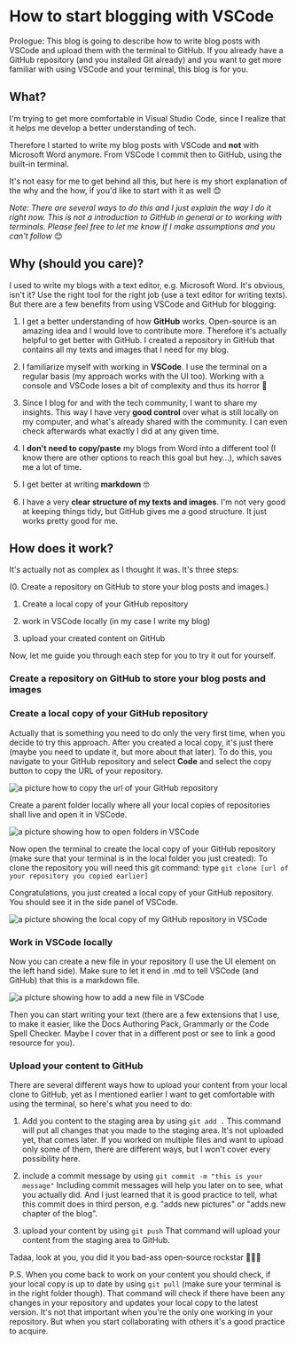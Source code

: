 # How to start blogging with VSCode

Prologue: This blog is going to describe how to write blog posts with VSCode and upload them with the terminal to GitHub. If you already have a GitHub repository (and you installed Git already) and you want to get more familiar with using VSCode and your terminal, this blog is for you.

## What?

I'm trying to get more comfortable in Visual Studio Code, since I realize that it helps me develop a better understanding of tech.

Therefore I started to write my blog posts with VSCode and **not** with Microsoft Word anymore. From VSCode I commit then to GitHub, using the built-in terminal.

It's not easy for me to get behind all this, but here is my short explanation of the why and the how, if you'd like to start with it as well 😊

*Note: There are several ways to do this and I just explain the way I do it right now. This is not a introduction to GitHub in general or to working with terminals. Please feel free to let me know if I make assumptions and you can't follow* 😊

## Why (should you care)?

I used to write my blogs with a text editor, e.g. Microsoft Word. It's obvious, isn't it? Use the right tool for the right job (use a text editor for writing texts). But there are a few benefits from using VSCode and GitHub for blogging:

1. I get a better understanding of how **GitHub** works. Open-source is an amazing idea and I would love to contribute more. Therefore it's actually helpful to get better with GitHub. I created a repository in GitHub that contains all my texts and images that I need for my blog.

2. I familiarize myself with working in **VSCode**. I use the terminal on a regular basis (my approach works with the UI too). Working with a console and VSCode loses a bit of complexity and thus its horror 🙂

3. Since I blog for and with the tech community, I want to share my insights. This way I have very **good control** over what is still locally on my computer, and what's already shared with the community. I can even check afterwards what exactly I did at any given time.

4. I **don't need to copy/paste** my blogs from Word into a different tool (I know there are other options to reach this goal but hey...), which saves me a lot of time.

5. I get better at writing **markdown** 🤓

6. I have a very **clear structure of my texts and images**. I'm not very good at keeping things tidy, but GitHub gives me a good structure. It just works pretty good for me.

## How does it work?

It's actually not as complex as I thought it was. It's three steps:

(0. Create a repository on GitHub to store your blog posts and images.)

1. Create a local copy of your GitHub repository

2. work in VSCode locally (in my case I write my blog)

3. upload your created content on GitHub

Now, let me guide you through each step for you to try it out for yourself.

### Create a repository on GitHub to store your blog posts and images

### Create a local copy of your GitHub repository

Actually that is something you need to do only the very first time, when you decide to try this approach. After you created a local copy, it's just there (maybe you need to update it, but more about that later).
To do this, you navigate to your GitHub repository and select **Code** and select the copy button to copy the URL of your repository.

![a picture how to copy the url of your GitHub repository](https://github.com/MichaelRoth42/Juicy-Blog-Stuff/blob/main/media/clone-repository-locally.png?raw=true)

Create a parent folder locally where all your local copies of repositories shall live and open it in VSCode.

![a picture showing how to open folders in VSCode](https://github.com/MichaelRoth42/Juicy-Blog-Stuff/blob/main/media/open-folder-in-vscode.png)

Now open the terminal to create the local copy of your GitHub repository (make sure that your terminal is in the local folder you just created). To clone the repository you will need this git command:
type `git clone [url of your repository you copied earlier]`

Congratulations, you just created a local copy of your GitHub repository. You should see it in the side panel of VSCode.

![a picture showing the local copy of my GitHub repository in VSCode](https://GitHub.com/MichaelRoth42/Juicy-Blog-Stuff/blob/main/media/local-copy-repo.png)

### Work in VSCode locally

Now you can create a new file in your repository (I use the UI element on the left hand side). Make sure to let it end in .md to tell VSCode (and GitHub) that this is a markdown file.

![a picture showing how to add a new file in VSCode](https://GitHub.com/MichaelRoth42/Juicy-Blog-Stuff/blob/main/media/create-new-file.png)

Then you can start writing your text (there are a few extensions that I use, to make it easier, like the Docs Authoring Pack, Grammarly or the Code Spell Checker. Maybe I cover that in a different post or see to link a good resource for you).

### Upload your content to GitHub

There are several different ways how to upload your content from your local clone to GitHub, yet as I mentioned earlier I want to get comfortable with using the terminal, so here's what you need to do:

1. Add you content to the staging area by using `git add .`
This command will put all changes that you made to the staging area. It's not uploaded yet, that comes later.
If you worked on multiple files and want to upload only some of them, there are different ways, but I won't cover every possibility here.

2. include a commit message by using  `git commit -m "this is your message"`
Including commit messages will help you later on to see, what you actually did. And I just learned that it is good practice to tell, what this commit does in third person, e.g. "adds new pictures" or "adds new chapter of the blog".

3. upload your content by using  `git push`
That command will upload your content from the staging area to GitHub.

Tadaa, look at you, you did it you bad-ass open-source rockstar 🥳🤘🚀


P.S. When you come back to work on your content you should check, if your local copy is up to date by using  `git pull` (make sure your terminal is in the right folder though). That command will check if there have been any changes in your repository and updates your local copy to the latest version. It's not that important when you're the only one working in your repository. But when you start collaborating with others it's a good practice to acquire.
